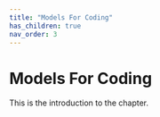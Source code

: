 ```yaml
---
title: "Models For Coding"
has_children: true
nav_order: 3
---
```


# Models For Coding
This is the introduction to the chapter.
